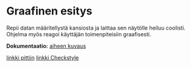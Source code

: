 # Graafinen esitys

Repii datan määritellystä kansiosta ja laittaa sen näytölle heiluu coolisti. Ohjelma myös reagoi käyttäjän toimenpiteisiin graafisesti.

**Dokumentaatio:**
[aiheen kuvaus](dokumentaatio/aiheenKuvausJaRakenne.md)

[linkki pittiin](https://htmlpreview.github.io/?https://github.com/samwaisgamgii/Peli/blob/master/dokumentaatio/PIT-raportti2/201609232339/index.html)
[linkki Checkstyle](https://htmlpreview.github.io/?https://github.com/samwaisgamgii/Peli/blob/master/dokumentaatio/Checkstyle3/checkstyle.html)

